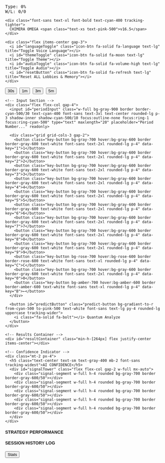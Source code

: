 
<!DOCTYPE html>
<html lang="en" data-theme="dark">
<head>
  <meta charset="UTF-8" />
  <title>CHIMERA OMEGA v16.5 :: Hybrid AI Core</title>
  <meta name="viewport" content="width=device-width, initial-scale=1.0" />
  <script src="https://cdn.tailwindcss.com"></script>
  <link rel="stylesheet" href="https://cdnjs.cloudflare.com/ajax/libs/font-awesome/6.2.0/css/all.min.css">
  <link rel="preconnect" href="https://fonts.googleapis.com">
  <link rel="preconnect" href="https://fonts.gstatic.com" crossorigin>
  <link href="https://fonts.googleapis.com/css2?family=Orbitron:wght@400;700&family=Share+Tech+Mono&display=swap" rel="stylesheet">
  <style>
    body { font-family: 'Share Tech Mono', monospace; }
    .font-sans { font-family: 'Orbitron', sans-serif; }
    @keyframes fadeIn {
      from { opacity: 0; transform: translateY(20px); }
      to { opacity: 1; transform: translateY(0); }
    }
    .signal-segment { transition: all 0.4s ease; }
    .signal-segment.lit-green { background-color: #28a745; box-shadow: 0 0 10px #28a745; }
    .signal-segment.lit-blue { background-color: #00e5ff; box-shadow: 0 0 10px #00e5ff; }
    .signal-segment.lit-yellow { background-color: #ffcc00; box-shadow: 0 0 10px #ffcc00; }
    .signal-segment.lit-red { background-color: #dc3545; box-shadow: 0 0 10px #dc3545; }
    .signal-segment.lit-purple { background-color: #9d00ff; box-shadow: 0 0 10px #9d00ff; }
    .history-outcome-win { color: #28a745; }
    .history-outcome-loss { color: #dc3545; }
    .type-rate { color: #00e5ff; }
    .key-button { transition: all 0.2s; }
    .key-button:hover { transform: scale(1.05); }
    .key-button:active { transform: scale(0.95); }
    .predict-button {
      transition: all 0.3s;
      box-shadow: 0 0 15px rgba(0, 229, 255, 0.5), 0 0 15px rgba(255, 0, 255, 0.5);
    }
    .predict-button:hover {
      transform: translateY(-2px);
      box-shadow: 0 0 20px #00e5ff, 0 0 20px #ff00ff;
    }
    .lobby-btn.active {
      text-shadow: 0 0 5px #00e5ff;
      color: #00e5ff;
      background-color: #111827;
    }
    .lobby-btn:hover:not(.active) { color: #00e5ff; }
    .icon-btn { transition: all 0.2s ease; cursor: pointer; }
    .icon-btn:hover { transform: scale(1.1); color: #00e5ff; }
    .strategy-tag { 
      font-size: 0.65rem; 
      padding: 0.15rem 0.4rem;
      border-radius: 0.25rem;
      font-family: 'Orbitron', sans-serif;
      font-weight: bold;
      border: 1px solid currentColor;
    }
    .T-Rev { color: #d8b4fe; } /* purple-300 */
    .D-Alt { color: #7dd3fc; } /* sky-300 */
    .Alt { color: #fde047; } /* yellow-300 */
    .T-Cont { color: #fca5a5; } /* red-300 */
    .HYBRID { color: #6ee7b7; } /* emerald-300 */
    .COLD { color: #fdba74; } /* orange-300 */
  </style>
</head>
<body class="bg-gray-900 text-gray-100 flex flex-col items-center min-h-screen p-4 transition-colors duration-300">
  <!-- Header -->
  <div class="w-full max-w-md bg-gray-800 border border-cyan-500/20 rounded-xl shadow-lg shadow-cyan-500/10 flex justify-between items-center p-4 mb-6">
    <div class="flex items-center gap-2">
      <i id="internetStatus" class="icon-btn fa-solid fa-wifi text-gray-500 text-lg" title="Toggle MatchSync (Enhanced Learning Mode)"></i>
      <div class="text-left">
        <div id="winRateDisplay" class="text-xs text-gray-400">Type: 0%</div>
        <div id="winLossDisplay" class="text-xs text-gray-400">W/L: 0/0</div>
      </div>
    </div>
    
    <div class="font-sans text-xl font-bold text-cyan-400 tracking-tighter">
      CHIMERA OMEGA <span class="text-xs text-pink-500">v16.5</span>
    </div>
    
    <div class="flex items-center gap-3">
      <i id="languageToggle" class="icon-btn fa-solid fa-language text-lg" title="Toggle Voice Language"></i>
      <i id="themeToggle" class="icon-btn fa-solid fa-moon text-lg" title="Toggle Theme"></i>
      <i id="audioToggle" class="icon-btn fa-solid fa-volume-high text-lg" title="Toggle Audio"></i>
      <i id="resetButton" class="icon-btn fa-solid fa-refresh text-lg" title="Reset ALL Lobbies & Memory"></i>
    </div>
  </div>

  <!-- Main Content -->
  <div class="w-full max-w-md bg-gray-800 border border-cyan-500/20 rounded-xl shadow-lg shadow-cyan-500/10 p-6 flex flex-col gap-6">
    <!-- Lobby Selector -->
    <div class="flex justify-around bg-gray-900 p-1 rounded-lg mb-2">
      <button class="lobby-btn text-gray-400 px-3 py-1 font-sans text-sm rounded-md transition-colors" data-lobby="30s">30s</button>
      <button class="lobby-btn text-gray-400 px-3 py-1 font-sans text-sm rounded-md transition-colors" data-lobby="1m">1m</button>
      <button class="lobby-btn text-gray-400 px-3 py-1 font-sans text-sm rounded-md transition-colors" data-lobby="3m">3m</button>
      <button class="lobby-btn text-gray-400 px-3 py-1 font-sans text-sm rounded-md transition-colors" data-lobby="5m">5m</button>
    </div>
    
    <!-- Input Section -->
    <div class="flex flex-col gap-4">
      <input id="periodInput" class="w-full bg-gray-900 border border-cyan-500/30 text-cyan-400 font-sans text-3xl text-center rounded-lg p-3 shadow-inner shadow-cyan-500/10 focus:outline-none focus:ring-1 focus:ring-cyan-500" type="text" maxlength="20" placeholder="Period Number..." readonly>
      
      <div class="grid grid-cols-3 gap-2">
        <button class="key-button bg-gray-700 hover:bg-gray-600 border border-gray-600 text-white font-sans text-2xl rounded-lg p-4" data-key="1">1</button>
        <button class="key-button bg-gray-700 hover:bg-gray-600 border border-gray-600 text-white font-sans text-2xl rounded-lg p-4" data-key="2">2</button>
        <button class="key-button bg-gray-700 hover:bg-gray-600 border border-gray-600 text-white font-sans text-2xl rounded-lg p-4" data-key="3">3</button>
        <button class="key-button bg-gray-700 hover:bg-gray-600 border border-gray-600 text-white font-sans text-2xl rounded-lg p-4" data-key="4">4</button>
        <button class="key-button bg-gray-700 hover:bg-gray-600 border border-gray-600 text-white font-sans text-2xl rounded-lg p-4" data-key="5">5</button>
        <button class="key-button bg-gray-700 hover:bg-gray-600 border border-gray-600 text-white font-sans text-2xl rounded-lg p-4" data-key="6">6</button>
        <button class="key-button bg-gray-700 hover:bg-gray-600 border border-gray-600 text-white font-sans text-2xl rounded-lg p-4" data-key="7">7</button>
        <button class="key-button bg-gray-700 hover:bg-gray-600 border border-gray-600 text-white font-sans text-2xl rounded-lg p-4" data-key="8">8</button>
        <button class="key-button bg-gray-700 hover:bg-gray-600 border border-gray-600 text-white font-sans text-2xl rounded-lg p-4" data-key="9">9</button>
        <button class="key-button bg-rose-700 hover:bg-rose-600 border border-rose-600 text-white font-sans text-xl rounded-lg p-4" data-key="C">C</button>
        <button class="key-button bg-gray-700 hover:bg-gray-600 border border-gray-600 text-white font-sans text-2xl rounded-lg p-4" data-key="0">0</button>
        <button class="key-button bg-amber-700 hover:bg-amber-600 border border-amber-600 text-white font-sans text-xl rounded-lg p-4" data-key="B">←</button>
      </div>
      
      <button id="predictButton" class="predict-button bg-gradient-to-r from-cyan-500 to-pink-500 text-white font-sans text-lg py-4 rounded-lg uppercase tracking-wider">
        <i class="fa-solid fa-bolt"></i> Quantum Analyze
      </button>
    </div>
    
    <!-- Results Container -->
    <div id="resultContainer" class="min-h-[264px] flex justify-center items-center"></div>
    
    <!-- Confidence Indicator -->
    <div class="mt-2 px-4">
      <h5 class="text-center text-sm text-gray-400 mb-2 font-sans tracking-widest">AI CONFIDENCE</h5>
      <div id="signalTower" class="flex flex-col gap-2 w-full mx-auto">
        <div class="signal-segment w-full h-4 rounded bg-gray-700 border border-gray-600/50"></div>
        <div class="signal-segment w-full h-4 rounded bg-gray-700 border border-gray-600/50"></div>
        <div class="signal-segment w-full h-4 rounded bg-gray-700 border border-gray-600/50"></div>
        <div class="signal-segment w-full h-4 rounded bg-gray-700 border border-gray-600/50"></div>
        <div class="signal-segment w-full h-4 rounded bg-gray-700 border border-gray-600/50"></div>
      </div>
    </div>
  </div>

  <!-- Strategy Performance Dashboard -->
  <div id="strategyDashboard" class="hidden w-full max-w-md bg-gray-800 border border-cyan-500/20 rounded-xl shadow-lg shadow-cyan-500/10 p-4 mt-6">
    <h4 class="font-sans text-lg font-bold text-center mb-3">STRATEGY PERFORMANCE</h4>
    <div id="strategyStats" class="grid grid-cols-2 gap-3 text-xs"></div>
  </div>

  <!-- History Log -->
  <div id="historyContainer" class="hidden w-full max-w-md bg-gray-800 border border-cyan-500/20 rounded-xl shadow-lg shadow-cyan-500/10 p-4 mt-6">
    <div class="flex justify-between items-center mb-2">
      <h4 class="font-sans text-lg font-bold">SESSION HISTORY LOG</h4>
      <button id="toggleStrategyDashboard" class="text-xs bg-gray-700 px-2 py-1 rounded hover:bg-gray-600">
        <i class="fas fa-chart-line"></i> Stats
      </button>
    </div>
    <div id="historyLog" class="max-h-48 overflow-y-auto pr-2"></div>
  </div>

<script>
document.addEventListener('DOMContentLoaded', () => {
    // === DOM, State & Core Functions ===
    const periodInput = document.getElementById("periodInput"),
          keypadButtons = document.querySelectorAll(".key-button"),
          predictBtn = document.getElementById("predictButton"),
          resultContainer = document.getElementById("resultContainer"),
          themeToggle = document.getElementById("themeToggle"),
          audioToggle = document.getElementById("audioToggle"),
          resetButton = document.getElementById("resetButton"),
          winRateDisplay = document.getElementById("winRateDisplay"),
          winLossDisplay = document.getElementById("winLossDisplay"),
          internetStatus = document.getElementById("internetStatus"),
          languageToggle = document.getElementById("languageToggle"),
          htmlEl = document.documentElement,
          historyContainer = document.getElementById("historyContainer"),
          historyLog = document.getElementById("historyLog"),
          signalTower = document.getElementById("signalTower"),
          lobbyButtons = document.querySelectorAll('.lobby-btn'),
          strategyDashboard = document.getElementById("strategyDashboard"),
          strategyStats = document.getElementById("strategyStats"),
          toggleStrategyDashboard = document.getElementById("toggleStrategyDashboard");

    const createInitialLobbyState = () => ({
        history: [],
        wins: 0,
        losses: 0,
        strategyWeights: {
            "T-Rev": { weight: 9.0, recentAccuracy: [] },
            "D-Alt": { weight: 8.0, recentAccuracy: [] },
            "Alt": { weight: 7.0, recentAccuracy: [] },
            "T-Cont": { weight: 6.0, recentAccuracy: [] }
        }
    });
    
    let state = {
        isAudioEnabled: true,
        isMatchSync: false,
        language: 'en',
        activeLobby: '30s',
        lobbies: {
            '30s': createInitialLobbyState(),
            '1m': createInitialLobbyState(),
            '3m': createInitialLobbyState(),
            '5m': createInitialLobbyState()
        }
    };
    
    let currentPrediction = null;
    let audioCtx, synth = window.speechSynthesis, voices = [];
    
    // --- Initializing Core Functions ---
    const initAudioContext = () => {
        if (!audioCtx) audioCtx = new(window.AudioContext || window.webkitAudioContext)();
    };
    
    function populateVoiceList() {
        if(typeof speechSynthesis === 'undefined') return;
        voices = synth.getVoices();
        if (synth.onvoiceschanged !== undefined) {
            synth.onvoiceschanged = populateVoiceList;
        }
    }
    
    const speak = (text, priority = false, lang = state.language) => {
        if (!state.isAudioEnabled || !synth) return;
        if (priority) synth.cancel();
        if (synth.speaking && !priority) return;
        
        const utterance = new SpeechSynthesisUtterance(text);
        if (lang === 'ur') {
            utterance.lang = 'ur-PK';
            utterance.voice = voices.find(v => v.lang === 'ur-PK' || v.lang.startsWith('ur'));
        } else {
            utterance.lang = 'en-GB';
            utterance.voice = voices.find(v => v.name.includes('Google UK English') || v.name.includes('Google') || v.default);
        }
        utterance.pitch = 1.1;
        utterance.rate = 1.2;
        synth.speak(utterance);
    };
    
    const playSound = (type) => {
        if (!state.isAudioEnabled || !audioCtx) return;
        const osc = audioCtx.createOscillator(),
              gain = audioCtx.createGain();
        osc.connect(gain);
        gain.connect(audioCtx.destination);
        
        const now = audioCtx.currentTime;
        if (type === 'beep') { osc.type = "sine"; osc.frequency.setValueAtTime(620, now); } 
        else if (type === 'success') { osc.type = "sine"; osc.frequency.setValueAtTime(800, now); } 
        else if (type === 'error') { osc.type = 'square'; osc.frequency.setValueAtTime(200, now); } 
        else if (type === 'recal') { osc.type = 'sawtooth'; osc.frequency.setValueAtTime(400, now); }
        
        gain.gain.setValueAtTime(0.2, now);
        gain.gain.exponentialRampToValueAtTime(0.00001, now + 0.2);
        osc.start(now);
        osc.stop(now + 0.3);
    };
    
    const getBigSmall = (num) => (num >= 5 ? (state.language === 'ur' ? 'بڑا' : 'Big') : (state.language === 'ur' ? 'چھوٹا' : 'Small'));
    
    const predictColdestNumber = (type, history) => {
        const lang = state.language;
        const pool = type === (lang === 'ur' ? 'بڑا' : 'Big') ? [5,6,7,8,9] : [0,1,2,3,4];
        if (history.length < 10) return pool[Math.floor(Math.random() * pool.length)];
        
        const recentNumbers = history.slice(-20).map(h => h.num);
        const counts = new Map(pool.map(n => [n, 0]));
        recentNumbers.forEach(num => {
            if (counts.has(num)) counts.set(num, counts.get(num) + 1);
        });
        
        return [...counts.entries()].reduce((a, b) => a[1] < b[1] ? a : b)[0];
    };
    
    // === NEXUS CORE v16.5: Hybrid AI Engine ===
    const chimeraOmegaCore = (history, strategyWeights, lang) => {
        const BIG = lang === 'ur' ? 'بڑا' : 'Big';
        const SMALL = lang === 'ur' ? 'چھوٹا' : 'Small';

        if (history.length < 5) {
            const lastType = history.length > 0 ? history[history.length - 1].type : (Math.random() > 0.5 ? BIG : SMALL);
            const fallbackType = lastType === BIG ? SMALL : BIG;
            const num = predictColdestNumber(fallbackType, history);
            return {
                num,
                type: fallbackType,
                confidence: 35,
                strategy: "COLD",
                reason: lang === 'ur' ? 'ڈیٹا ناکافی، بنیادی تجزیہ' : 'Insufficient Data, Basic Analysis'
            };
        }

        const lastResult = history[history.length - 1];
        const A = lastResult.type;
        const B = (A === BIG) ? SMALL : BIG;

        Object.keys(strategyWeights).forEach(strategy => {
            const log = strategyWeights[strategy].recentAccuracy;
            if (log.length > 0) {
                const successes = log.filter(x => x).length;
                const accuracy = successes / log.length;
                strategyWeights[strategy].weight = 5 + (accuracy * 10);
            }
        });
        
        const patterns = [
            { id: "T-Rev", sequence: [A, A, A], prediction: B, weight: strategyWeights["T-Rev"].weight },
            { id: "D-Alt", sequence: [B, A, B, A], prediction: A, weight: strategyWeights["D-Alt"].weight },
            { id: "Alt", sequence: [A, B, A], prediction: B, weight: strategyWeights["Alt"].weight },
            { id: "T-Cont", sequence: [B, A, A], prediction: A, weight: strategyWeights["T-Cont"].weight }
        ];
        
        const recentHistoryTypes = history.map(h => h.type).slice(-4);
        let bigScore = 0, smallScore = 0;
        let activeStrategies = [];

        patterns.forEach(pattern => {
            const pLen = pattern.sequence.length;
            if (recentHistoryTypes.length >= pLen && JSON.stringify(recentHistoryTypes.slice(-pLen)) === JSON.stringify(pattern.sequence)) {
                if (pattern.prediction === BIG) bigScore += pattern.weight;
                else smallScore += pattern.weight;
                activeStrategies.push(pattern.id);
            }
        });
        
        if (activeStrategies.length === 0) {
            const num = predictColdestNumber(B, history);
            return { num, type: B, confidence: 45, strategy: "COLD", reason: lang === 'ur' ? 'کوئی پیٹرن نہیں، ڈیفالٹ ریورسل' : 'No Pattern, Default Reversal' };
        }

        const totalWeight = bigScore + smallScore;
        const finalPrediction = bigScore >= smallScore ? BIG : SMALL;
        const confidence = totalWeight > 0 ? (Math.max(bigScore, smallScore) / totalWeight) * 100 : 50;

        if (confidence < 60) {
             const num = predictColdestNumber(finalPrediction, history);
             return { num, type: finalPrediction, confidence: Math.round(confidence), strategy: "COLD", reason: lang === 'ur' ? `کم اعتماد (${Math.round(confidence)}%) - کولڈ نمبر پر سوئچ` : `Low Confidence (${Math.round(confidence)}%) - Switched to Cold Number` }
        }

        const finalNum = predictColdestNumber(finalPrediction, history);
        return { num: finalNum, type: finalPrediction, confidence: Math.min(Math.round(confidence), 99), strategy: "HYBRID", reason: lang === 'ur' ? `ہائبرڈ تجزیہ: [${activeStrategies.join(', ')}]` : `Hybrid Analysis: [${activeStrategies.join(', ')}]` };
    };
    
    // === UI & State Management ===
    const saveState = () => {
        try { localStorage.setItem('chimeraOmegaState_v16_5', JSON.stringify(state)); } 
        catch(e) { console.error("Could not save state to localStorage:", e); }
    };
    
    const switchLobby = (lobbyId) => {
        state.activeLobby = lobbyId;
        lobbyButtons.forEach(btn => btn.classList.remove('active'));
        document.querySelector(`.lobby-btn[data-lobby="${lobbyId}"]`).classList.add('active');
        updateUIForLobby();
        speak(state.language === 'ur' ? `${lobbyId} لابی فعال` : `${lobbyId} lobby active.`, true);
    };
    
    const updateUIForLobby = () => {
        const lobbyData = state.lobbies[state.activeLobby];
        const total = lobbyData.wins + lobbyData.losses;
        const typeRate = total > 0 ? ((lobbyData.wins / total) * 100).toFixed(0) : 0;
        
        winRateDisplay.innerHTML = `Type: <span class="type-rate">${typeRate}%</span>`;
        winLossDisplay.innerHTML = `W/L: ${lobbyData.wins}/${lobbyData.losses}`;
        
        updateHistoryLog();
        updateStrategyDashboard();
        resultContainer.innerHTML = '';
        updateSignalTower(null);
    };
    
    const updateHistoryLog = () => {
        const history = state.lobbies[state.activeLobby].history;
        historyLog.innerHTML = '';
        if (history.length === 0) { historyContainer.classList.add('hidden'); return; }
        
        historyContainer.classList.remove('hidden');
        history.slice().reverse().forEach(item => {
            const outcomeTypeClass = item.outcomeType === 'win' ? 'history-outcome-win' : 'history-outcome-loss';
            const outcomeTypeIcon = item.outcomeType === 'win' ? 'fa-check' : 'fa-times';
            const typeText = item.type === 'Big' || item.type === 'بڑا' ? 'Big' : 'Small';
            const typeClass = typeText === 'Big' ? 'text-pink-400' : 'text-cyan-400';
            const strategy = item.strategy || 'N/A';
            
            historyLog.innerHTML += `
                <div class="flex justify-between items-center py-2 border-b border-gray-700/50 text-sm">
                    <span class="text-gray-400">#...${item.period.slice(-4)}</span>
                    <span class="flex items-center gap-2">
                        <span class="text-white font-bold text-lg">${item.num}</span>
                        <span class="${typeClass} font-bold">${typeText}</span>
                        <span class="strategy-tag ${strategy}">${strategy}</span>
                    </span>
                    <i class="fa-solid ${outcomeTypeIcon} ${outcomeTypeClass} text-lg"></i>
                </div>`;
        });
    };
    
    const updateStrategyDashboard = () => {
        const strategyWeights = state.lobbies[state.activeLobby].strategyWeights;
        strategyStats.innerHTML = '';
        
        Object.keys(strategyWeights).forEach(strategy => {
            const log = strategyWeights[strategy].recentAccuracy;
            const successes = log.filter(x => x).length;
            const total = log.length;
            const accuracy = total > 0 ? ((successes / total) * 100).toFixed(0) : 0;
            const weight = strategyWeights[strategy].weight.toFixed(1);
            
            strategyStats.innerHTML += `
                <div class="bg-gray-900 p-2 rounded-lg border border-gray-700/50">
                    <div class="flex justify-between items-center">
                        <span class="strategy-tag ${strategy}">${strategy}</span>
                        <span class="text-lg font-bold ${accuracy >= 50 ? 'text-yellow-400' : 'text-red-400'}">${accuracy}%</span>
                    </div>
                    <div class="h-1.5 bg-gray-700 rounded-full overflow-hidden my-2">
                        <div class="h-full bg-yellow-400" style="width: ${accuracy}%"></div>
                    </div>
                    <div class="text-xs text-gray-500 flex justify-between">
                        <span>W/L: ${successes}/${total - successes}</span>
                        <span>WT: ${weight}</span>
                    </div>
                </div>`;
        });
    };
    
    const updateSignalTower = (prediction) => {
        const confidence = prediction ? prediction.confidence : 0;
        let colorClass = 'lit-red', segmentsToLight = 1;
        
        if (prediction?.strategy === 'COLD') colorClass = 'lit-purple';
        else if (confidence >= 85) { colorClass = 'lit-green'; segmentsToLight = 5; }
        else if (confidence >= 75) { colorClass = 'lit-blue'; segmentsToLight = 4; }
        else if (confidence >= 65) { colorClass = 'lit-blue'; segmentsToLight = 3; }
        else if (confidence >= 50) { colorClass = 'lit-yellow'; segmentsToLight = 2; }
        
        if (!prediction) segmentsToLight = 0;
        
        // Loop from top to bottom
        for (let i = 0; i < 5; i++) {
            const segment = signalTower.children[i];
            segment.className = 'signal-segment w-full h-4 rounded bg-gray-700 border border-gray-600/50';
            // Light up from top
            if (i < segmentsToLight) {
                segment.classList.add(colorClass);
            }
        }
    };
    
    const updateTheme = (theme) => {
        htmlEl.setAttribute('data-theme', theme);
        themeToggle.className = `icon-btn fa-solid fa-${theme === 'dark' ? 'sun' : 'moon'} text-lg`;
        localStorage.setItem('chimeraTheme', theme);
    };
    
    const updateAudioIcon = () => { audioToggle.className = `icon-btn fa-solid fa-volume-${state.isAudioEnabled ? 'high' : 'off'} text-lg`; };
    const updateLanguageIcon = () => { languageToggle.title = state.language === 'en' ? 'Switch to Urdu' : 'Switch to English'; };
    const updateMatchSyncIcon = () => { internetStatus.className = `icon-btn fa-solid fa-wifi ${state.isMatchSync ? 'text-green-500 animate-pulse' : 'text-gray-500'} text-lg`; };
    
    // === Core Event Handlers ===
    const handlePrediction = () => {
        const lobbyData = state.lobbies[state.activeLobby];
        try {
            const period = periodInput.value;
            if (!period || period.length < 4) {
                speak(state.language === 'ur' ? "کم از کم 4 ہندسے کا پیریڈ ڈالیں۔" : "Enter at least 4-digit period.", true);
                playSound('error'); return;
            }
            if (lobbyData.history.some(h => h.period === period)) {
                speak(state.language === 'ur' ? "پیریڈ پہلے سے موجود ہے۔" : "Period already logged.", true);
                playSound('error'); return;
            }
            
            predictBtn.disabled = true;
            resultContainer.innerHTML = `<div class="animate-pulse text-2xl text-cyan-400 font-sans">Analyzing...</div>`;
            speak(state.language === 'ur' ? "میٹالرننگ تجزیہ" : "Meta-Learning Analysis", true);
            
            setTimeout(() => {
                currentPrediction = chimeraOmegaCore(lobbyData.history, lobbyData.strategyWeights, state.language);
                currentPrediction.period = period;
                displayResult(currentPrediction);
                updateSignalTower(currentPrediction);
            }, 1200);
        } catch (error) {
            console.error("CRITICAL ERROR:", error);
            resultContainer.innerHTML = `<div class="text-red-500">Error: ${error.message}. Please reset.</div>`;
            predictBtn.disabled = true;
        }
    };
    
    const displayResult = (prediction) => {
        const { num, type, reason, confidence, strategy } = prediction;
        const typeText = (type === 'Big' || type === 'بڑا') ? 'Big' : 'Small';
        const typeClass = typeText === 'Big' ? 'text-pink-400' : 'text-cyan-400';
        const confidenceClass = confidence >= 70 ? 'text-green-400' : confidence >= 50 ? 'text-blue-400' : 'text-yellow-400';

        const feedbackHTML = state.isMatchSync ? `
            <div id="actualResultInput" class="mt-4"><label class="block text-sm text-gray-400 mb-1 text-center">Enter Actual Winning Number</label><div class="flex flex-col gap-2"><input id="actualNumInput" class="w-20 mx-auto bg-gray-900 border border-cyan-500/30 text-cyan-400 font-sans text-2xl text-center rounded-lg p-2 focus:outline-none focus:ring-1 focus:ring-cyan-500" type="number" min="0" max="9" maxlength="1"><button id="submitActualResultBtn" class="bg-green-600 hover:bg-green-700 text-white font-sans py-2 px-4 rounded-lg">Submit & Learn</button></div></div>` : 
            `<div class="mt-4" id="feedbackMatrix"><p class="text-center text-sm text-gray-400 mb-2">Was the TYPE correct?</p><div class="flex gap-2"><button class="flex-1 feedback-btn border border-green-500 text-green-500 py-2 rounded-lg" data-feedback="type-win">WIN</button><button class="flex-1 feedback-btn border border-red-500 text-red-500 py-2 rounded-lg" data-feedback="type-loss">LOSS</button></div></div>`;
        
        resultContainer.innerHTML = `
            <div class="w-full bg-gray-900 border border-cyan-500/30 rounded-xl p-4 animate-fadeIn">
                <h4 class="font-sans text-lg font-bold text-center mb-3 flex items-center justify-center gap-2"><i class="fas fa-lightbulb text-yellow-400"></i> AI PREDICTION <span class="strategy-tag ${strategy}">${strategy}</span></h4>
                <div class="text-center text-sm text-gray-400 mb-3">Confidence: <span class="font-bold ${confidenceClass}">${confidence}%</span></div>
                <div class="bg-gray-800 text-xs text-gray-300 p-3 rounded-lg mb-4 border-l-4 border-cyan-500"><strong class="text-cyan-400">AI THOUGHT:</strong> ${reason}</div>
                <div class="grid grid-cols-2 gap-3 mb-4">
                    <div class="bg-gray-800 p-3 rounded-lg border border-gray-700 text-center"><div class="text-xs text-gray-400 mb-1">NUMBER</div><div class="text-5xl font-bold font-sans text-cyan-400">${num}</div></div>
                    <div class="bg-gray-800 p-3 rounded-lg border border-gray-700 text-center"><div class="text-xs text-gray-400 mb-1">TYPE</div><div class="text-3xl font-bold font-sans ${typeClass}">${typeText}</div></div>
                </div>
                ${feedbackHTML}
            </div>`;
        
        speak(state.language === 'ur' ? `نتیجہ: نمبر ${num}, قسم ${type}` : `Prediction: Number ${num}, Type ${type}`, true);
        playSound('success');
        
        if (state.isMatchSync) {
            document.getElementById('submitActualResultBtn').addEventListener('click', handleActualResultSubmit);
            document.getElementById('actualNumInput').focus();
        } else {
            document.querySelectorAll('.feedback-btn').forEach(btn => btn.addEventListener('click', handleManualFeedback));
        }
    };
    
    const handleManualFeedback = (e) => {
        if (!currentPrediction) return;
        const [, result] = e.target.dataset.feedback.split('-');
        currentPrediction.outcomeType = result;
        playSound(result === 'win' ? 'success' : 'error');
        e.target.closest('#feedbackMatrix').querySelectorAll('button').forEach(btn => btn.disabled = true);
        processFeedback(null);
    };
    
    const handleActualResultSubmit = () => {
        const input = document.getElementById('actualNumInput');
        const actualNum = parseInt(input.value);
        if (isNaN(actualNum) || actualNum < 0 || actualNum > 9) {
            speak(state.language === 'ur' ? "غلط نمبر۔" : "Invalid number.", true, 'en');
            playSound('error'); return;
        }
        processFeedback(actualNum);
    };

    function processFeedback(actualNum) {
        const lobbyData = state.lobbies[state.activeLobby];
        let historyEntry = { ...currentPrediction };
        let outcome;

        if (actualNum !== null) {
            const actualType = getBigSmall(actualNum);
            outcome = (historyEntry.type === actualType) ? 'win' : 'loss';
            historyEntry.num = actualNum;
            historyEntry.type = actualType;
        } else {
            outcome = historyEntry.outcomeType;
        }
        historyEntry.outcomeType = outcome;

        if (outcome === 'win') lobbyData.wins++; else lobbyData.losses++;
        
        const usedStrategies = (currentPrediction.reason.match(/\[(.*?)\]/)?.[1] || '').split(', ');
        if (currentPrediction.strategy === 'HYBRID' && usedStrategies.length > 0 && usedStrategies[0] !== '') {
            usedStrategies.forEach(strategy => {
                const trimmedStrategy = strategy.trim();
                if (lobbyData.strategyWeights[trimmedStrategy]) {
                    const accuracyLog = lobbyData.strategyWeights[trimmedStrategy].recentAccuracy;
                    accuracyLog.push(outcome === 'win');
                    if (accuracyLog.length > 20) accuracyLog.shift();
                }
            });
        }
        
        lobbyData.history.push(historyEntry);
        saveState();
        updateUIForLobby();
        speak(state.language === 'ur' ? "فیڈ بیک ریکارڈ ہوا۔" : "Feedback Logged.", true);
        
        setTimeout(() => {
            resultContainer.innerHTML = '';
            updateSignalTower(null);
            predictBtn.disabled = false;
        }, 1200);
    }
    
    const resetSystem = () => {
        const confirmMsg = state.language === 'ur' ? 'یہ تمام لابی کا ڈیٹا مٹا دے گا۔ کیا آپ کو یقین ہے؟' : 'This will RESET ALL LOBBIES. Are you sure?';
        if (confirm(confirmMsg)) {
            Object.keys(state.lobbies).forEach(lobbyId => { state.lobbies[lobbyId] = createInitialLobbyState(); });
            saveState();
            switchLobby('30s');
            speak("All lobbies have been reset.", true);
            playSound('recal');
        }
    };
    
    // === Event Listeners & Initial Load ===
    keypadButtons.forEach(button => {
        button.addEventListener('click', () => {
            initAudioContext();
            playSound('beep');
            const key = button.dataset.key;
            if (key === 'C') periodInput.value = '';
            else if (key === 'B') periodInput.value = periodInput.value.slice(0, -1);
            else periodInput.value += key;
        });
    });
    
    predictBtn.addEventListener('click', handlePrediction);
    themeToggle.addEventListener('click', () => { const newTheme = htmlEl.getAttribute('data-theme') === 'dark' ? 'light' : 'dark'; updateTheme(newTheme); });
    audioToggle.addEventListener('click', () => { state.isAudioEnabled = !state.isAudioEnabled; updateAudioIcon(); speak(state.isAudioEnabled ? "Audio on" : "Audio off", true); saveState(); });
    languageToggle.addEventListener('click', () => { state.language = state.language === 'en' ? 'ur' : 'en'; updateLanguageIcon(); speak(state.language === 'en' ? "Language set to English" : "زبان اردو میں تبدیل", true, state.language); saveState(); });
    internetStatus.addEventListener('click', () => { state.isMatchSync = !state.isMatchSync; updateMatchSyncIcon(); const statusText = state.isMatchSync ? "MatchSync Engaged." : "MatchSync Disengaged."; const urduStatusText = state.isMatchSync ? "میچ سنک آن ہے۔" : "میچ سنک آف ہے۔"; speak(state.language === 'ur' ? urduStatusText : statusText, true); saveState(); });
    toggleStrategyDashboard.addEventListener('click', () => { strategyDashboard.classList.toggle('hidden'); });
    resetButton.addEventListener('click', resetSystem);
    lobbyButtons.forEach(btn => btn.addEventListener('click', () => switchLobby(btn.dataset.lobby)));
    
    const loadState = () => {
        const savedTheme = localStorage.getItem('chimeraTheme') || 'dark';
        updateTheme(savedTheme);
        const savedState = localStorage.getItem('chimeraOmegaState_v16_5');
        if (savedState) {
            try {
                const parsed = JSON.parse(savedState);
                state.isAudioEnabled = parsed.isAudioEnabled !== undefined ? parsed.isAudioEnabled : true;
                state.isMatchSync = parsed.isMatchSync || false;
                state.language = parsed.language || 'en';
                state.activeLobby = parsed.activeLobby || '30s';
                
                if (parsed.lobbies) {
                    Object.keys(state.lobbies).forEach(key => {
                        if (parsed.lobbies[key]) {
                            state.lobbies[key] = {
                                ...createInitialLobbyState(),
                                ...parsed.lobbies[key],
                                strategyWeights: {
                                    ...createInitialLobbyState().strategyWeights,
                                    ...(parsed.lobbies[key].strategyWeights || {})
                                }
                            };
                        }
                    });
                }
            } catch(e) { console.error("Failed to parse saved state, resetting.", e); localStorage.removeItem('chimeraOmegaState_v16_5'); }
        }
        populateVoiceList();
        updateAudioIcon();
        updateLanguageIcon();
        updateMatchSyncIcon();
        switchLobby(state.activeLobby);
    };
    
    loadState();
});
</script>
</body>
</html>
